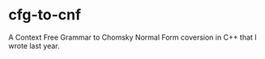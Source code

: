 # cfg-to-cnf
A Context Free Grammar to Chomsky Normal Form coversion in C++ that I wrote last year.
